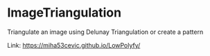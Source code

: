 # ImageTriangulation
Triangulate an image using Delunay Triangulation or create a pattern

Link: https://miha53cevic.github.io/LowPolyfy/
